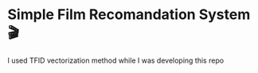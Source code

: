 # Simple Film Recomandation System :clapper:
I used TFID vectorization method  while  I was developing this repo

